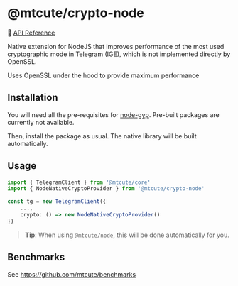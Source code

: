 # @mtcute/crypto-node

📖 [API Reference](https://ref.mtcute.dev/modules/_mtcute_crypto_node.html)

Native extension for NodeJS that improves performance of the most used
cryptographic mode in Telegram (IGE), which is not implemented directly by OpenSSL.

Uses OpenSSL under the hood to provide maximum performance

## Installation
You will need all the pre-requisites for [node-gyp](https://github.com/nodejs/node-gyp#installation).
Pre-built packages are currently not available.

Then, install the package as usual. The native library will be built automatically.

## Usage

```typescript
import { TelegramClient } from '@mtcute/core'
import { NodeNativeCryptoProvider } from '@mtcute/crypto-node'

const tg = new TelegramClient({
    ...,
    crypto: () => new NodeNativeCryptoProvider()
})
```

> **Tip**: When using `@mtcute/node`, this will be done automatically for you.

## Benchmarks

See https://github.com/mtcute/benchmarks